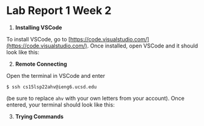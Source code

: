 # Lab Report 1 Week 2

1. **Installing VSCode** 

To install VSCode, go to  [https://code.visualstudio.com/](https://code.visualstudio.com/). Once installed, open VSCode and it should look like this:

2. **Remote Connecting**

Open the terminal in VSCode and enter 

`$ ssh cs15lsp22ahv@ieng6.ucsd.edu`

(be sure to replace `ahv` with your own letters from your account). Once entered, your terminal should look like this:

3. **Trying Commands**


